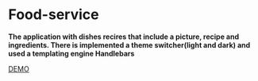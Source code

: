 # Food-service

**The application with dishes recires that include a picture, recipe and ingredients. There is implemented a theme switcher(light and dark) and used a templating engine Handlebars**

[DEMO](https://elenvlass.github.io/goit-js-hw-10-food-service/)
